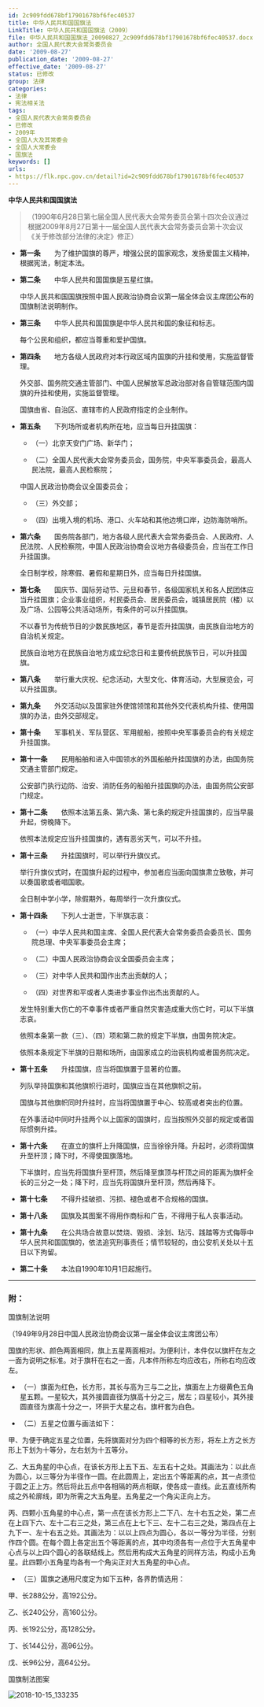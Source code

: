 ```yaml
---
id: 2c909fdd678bf17901678bf6fec40537
title: 中华人民共和国国旗法
LinkTitle: 中华人民共和国国旗法（2009）
file: 中华人民共和国国旗法_20090827_2c909fdd678bf17901678bf6fec40537.docx
author: 全国人民代表大会常务委员会
date: '2009-08-27'
publication_date: '2009-08-27'
effective_date: '2009-08-27'
status: 已修改
group: 法律
categories:
- 法律
- 宪法相关法
tags:
- 全国人民代表大会常务委员会
- 已修改
- 2009年
- 全国人大及其常委会
- 全国人大常委会
- 国旗法
keywords: []
urls:
- https://flk.npc.gov.cn/detail?id=2c909fdd678bf17901678bf6fec40537
---
```


**中华人民共和国国旗法**

> （1990年6月28日第七届全国人民代表大会常务委员会第十四次会议通过 根据2009年8月27日第十一届全国人民代表大会常务委员会第十次会议《关于修改部分法律的决定》修正）

- **第一条**　　为了维护国旗的尊严，增强公民的国家观念，发扬爱国主义精神，根据宪法，制定本法。

- **第二条**　　中华人民共和国国旗是五星红旗。

  中华人民共和国国旗按照中国人民政治协商会议第一届全体会议主席团公布的国旗制法说明制作。

- **第三条**　　中华人民共和国国旗是中华人民共和国的象征和标志。

  每个公民和组织，都应当尊重和爱护国旗。

- **第四条**　　地方各级人民政府对本行政区域内国旗的升挂和使用，实施监督管理。

  外交部、国务院交通主管部门、中国人民解放军总政治部对各自管辖范围内国旗的升挂和使用，实施监督管理。

  国旗由省、自治区、直辖市的人民政府指定的企业制作。

- **第五条**　　下列场所或者机构所在地，应当每日升挂国旗：

  - （一）北京天安门广场、新华门；

  - （二）全国人民代表大会常务委员会，国务院，中央军事委员会，最高人民法院，最高人民检察院；

  中国人民政治协商会议全国委员会；

  - （三）外交部；

  - （四）出境入境的机场、港口、火车站和其他边境口岸，边防海防哨所。

- **第六条**　　国务院各部门，地方各级人民代表大会常务委员会、人民政府、人民法院、人民检察院，中国人民政治协商会议地方各级委员会，应当在工作日升挂国旗。

  全日制学校，除寒假、暑假和星期日外，应当每日升挂国旗。

- **第七条**　　国庆节、国际劳动节、元旦和春节，各级国家机关和各人民团体应当升挂国旗；企业事业组织，村民委员会、居民委员会，城镇居民院（楼）以及广场、公园等公共活动场所，有条件的可以升挂国旗。

  不以春节为传统节日的少数民族地区，春节是否升挂国旗，由民族自治地方的自治机关规定。

  民族自治地方在民族自治地方成立纪念日和主要传统民族节日，可以升挂国旗。

- **第八条**　　举行重大庆祝、纪念活动，大型文化、体育活动，大型展览会，可以升挂国旗。

- **第九条**　　外交活动以及国家驻外使馆领馆和其他外交代表机构升挂、使用国旗的办法，由外交部规定。

- **第十条**　　军事机关、军队营区、军用舰船，按照中央军事委员会的有关规定升挂国旗。

- **第十一条**　　民用船舶和进入中国领水的外国船舶升挂国旗的办法，由国务院交通主管部门规定。

  公安部门执行边防、治安、消防任务的船舶升挂国旗的办法，由国务院公安部门规定。

- **第十二条**　　依照本法第五条、第六条、第七条的规定升挂国旗的，应当早晨升起，傍晚降下。

  依照本法规定应当升挂国旗的，遇有恶劣天气，可以不升挂。

- **第十三条**　　升挂国旗时，可以举行升旗仪式。

  举行升旗仪式时，在国旗升起的过程中，参加者应当面向国旗肃立致敬，并可以奏国歌或者唱国歌。

  全日制中学小学，除假期外，每周举行一次升旗仪式。

- **第十四条**　　下列人士逝世，下半旗志哀：

  - （一）中华人民共和国主席、全国人民代表大会常务委员会委员长、国务院总理、中央军事委员会主席；

  - （二）中国人民政治协商会议全国委员会主席；

  - （三）对中华人民共和国作出杰出贡献的人；

  - （四）对世界和平或者人类进步事业作出杰出贡献的人。

  发生特别重大伤亡的不幸事件或者严重自然灾害造成重大伤亡时，可以下半旗志哀。

  依照本条第一款（三）、（四）项和第二款的规定下半旗，由国务院决定。

  依照本条规定下半旗的日期和场所，由国家成立的治丧机构或者国务院决定。

- **第十五条**　　升挂国旗，应当将国旗置于显著的位置。

  列队举持国旗和其他旗帜行进时，国旗应当在其他旗帜之前。

  国旗与其他旗帜同时升挂时，应当将国旗置于中心、较高或者突出的位置。

  在外事活动中同时升挂两个以上国家的国旗时，应当按照外交部的规定或者国际惯例升挂。

- **第十六条**　　在直立的旗杆上升降国旗，应当徐徐升降。升起时，必须将国旗升至杆顶；降下时，不得使国旗落地。

  下半旗时，应当先将国旗升至杆顶，然后降至旗顶与杆顶之间的距离为旗杆全长的三分之一处；降下时，应当先将国旗升至杆顶，然后再降下。

- **第十七条**　　不得升挂破损、污损、褪色或者不合规格的国旗。

- **第十八条**　　国旗及其图案不得用作商标和广告，不得用于私人丧事活动。

- **第十九条**　　在公共场合故意以焚烧、毁损、涂划、玷污、践踏等方式侮辱中华人民共和国国旗的，依法追究刑事责任；情节较轻的，由公安机关处以十五日以下拘留。

- **第二十条**　　本法自1990年10月1日起施行。

---

### 附：

  国旗制法说明

  （1949年9月28日中国人民政治协商会议第一届全体会议主席团公布）

  国旗的形状、颜色两面相同，旗上五星两面相对。为便利计，本件仅以旗杆在左之一面为说明之标准。对于旗杆在右之一面，凡本件所称左均应改右，所称右均应改左。

  - （一）旗面为红色，长方形，其长与高为三与二之比，旗面左上方缀黄色五角星五颗。一星较大，其外接圆直径为旗高十分之三，居左；四星较小，其外接圆直径为旗高十分之一，环拱于大星之右。旗杆套为白色。

  - （二）五星之位置与画法如下：

  甲、为便于确定五星之位置，先将旗面对分为四个相等的长方形，将左上方之长方形上下划为十等分，左右划为十五等分。

  乙、大五角星的中心点，在该长方形上五下五、左五右十之处。其画法为：以此点为圆心，以三等分为半径作一圆。在此圆周上，定出五个等距离的点，其一点须位于圆之正上方。然后将此五点中各相隔的两点相联，使各成一直线。此五直线所构成之外轮廓线，即为所需之大五角星。五角星之一个角尖正向上方。

  丙、四颗小五角星的中心点，第一点在该长方形上二下八、左十右五之处，第二点在上四下六、左十二右三之处，第三点在上七下三、左十二右三之处，第四点在上九下一、左十右五之处。其画法为：以以上四点为圆心，各以一等分为半径，分别作四个圆。在每个圆上各定出五个等距离的点，其中均须各有一点位于大五角星中心点与以上四个圆心的各联结线上。然后用构成大五角星的同样方法，构成小五角星。此四颗小五角星均各有一个角尖正对大五角星的中心点。

  - （三）国旗之通用尺度定为如下五种，各界酌情选用：

  甲、长288公分，高192公分。

  乙、长240公分，高160公分。

  丙、长192公分，高128公分。

  丁、长144公分，高96公分。

  戊、长96公分，高64公分。

  国旗制法图案

  ![2018-10-15_133235](../images/2c909fdd678bf17901678bf6fec40537/image_01.jpg)
